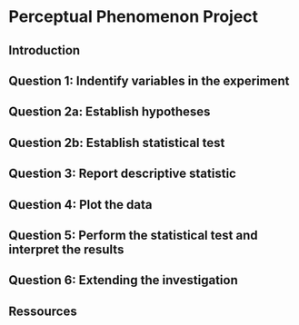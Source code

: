 # Perceptual Phenomenon Project

## Introduction

## Question 1: Indentify variables in the experiment

## Question 2a: Establish hypotheses

## Question 2b: Establish statistical test

## Question 3: Report descriptive statistic

## Question 4: Plot the data

## Question 5: Perform the statistical test and interpret the results

## Question 6: Extending the investigation

## Ressources
